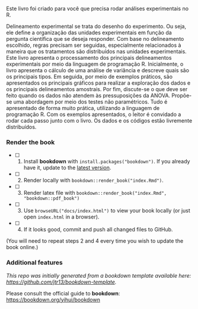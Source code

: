 Este livro foi criado para você que precisa rodar análises experimentais no R.

Delineamento experimental se trata do desenho do experimento. Ou seja, ele define a organização das unidades experimentais em função da pergunta científica que se deseja responder. Com base no delineamento escolhido, regras precisam ser seguidas, especialmente relacionados à maneira que os tratamentos são distribuídos nas unidades experimentais. Este livro apresenta o processamento dos principais delineamentos experimentais por meio da linguagem de programação R. Inicialmente, o livro apresenta o cálculo de uma análise de variância e descreve quais são os principais tipos. Em seguida, por meio de exemplos práticos, são apresentados os principais gráficos para realizar a exploração dos dados e os principais delineamentos amostrais. Por fim, discute-se o que deve ser feito quando os dados não atendem às pressuposições da ANOVA. Propõe-se uma abordagem por meio dos testes não paramétricos. Tudo é apresentado de forma muito prática, utilizando a linguagem de programação R. Com os exemplos apresentados, o leitor é convidado a rodar cada passo junto com o livro. Os dados e os códigos estão livremente distribuídos.

### Render the book

- [ ] 1. Install **bookdown** with `install.packages("bookdown")`. If you already have it, update to the [latest version](https://CRAN.R-project.org/package=bookdown).

- [ ] 2. Render locally with `bookdown::render_book("index.Rmd")`.

- [ ] 3. Render latex file with `bookdown::render_book("index.Rmd", "bookdown::pdf_book")`

- [ ] 3. Use `browseURL("docs/index.html")` to view your book locally (or just open `index.html` in a browser).

- [ ] 4. If it looks good, commit and push all changed files to GitHub. 

(You will need to repeat steps 2 and 4 every time you wish to update the book online.)

### Additional features

*This repo was initially generated from a bookdown template available here: https://github.com/jtr13/bookdown-template.*

Please consult the official guide to **bookdown**: https://bookdown.org/yihui/bookdown


